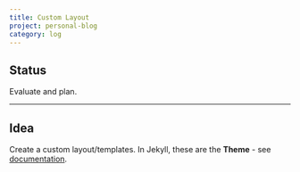 ```yaml
---
title: Custom Layout
project: personal-blog
category: log
---
```

[jekyll-themes-doc]: https://jekyllrb.com/docs/themes/


## Status

Evaluate and plan.

---

## Idea

Create a custom layout/templates. In Jekyll, these are the **Theme** - see [documentation][jekyll-themes-doc].
